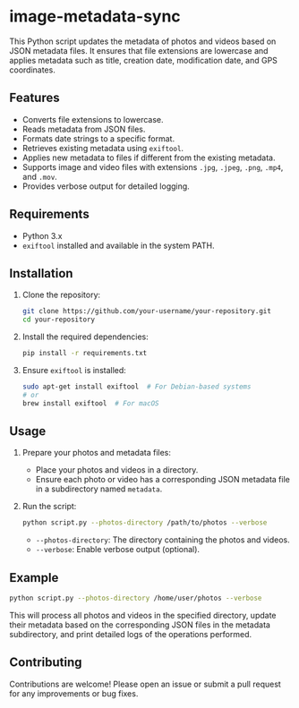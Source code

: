 # image-metadata-sync

This Python script updates the metadata of photos and videos based on JSON metadata files. It ensures that file extensions are lowercase and applies metadata such as title, creation date, modification date, and GPS coordinates.

## Features

- Converts file extensions to lowercase.
- Reads metadata from JSON files.
- Formats date strings to a specific format.
- Retrieves existing metadata using `exiftool`.
- Applies new metadata to files if different from the existing metadata.
- Supports image and video files with extensions `.jpg`, `.jpeg`, `.png`, `.mp4`, and `.mov`.
- Provides verbose output for detailed logging.

## Requirements

- Python 3.x
- `exiftool` installed and available in the system PATH.

## Installation

1. Clone the repository:

    ```sh
    git clone https://github.com/your-username/your-repository.git
    cd your-repository
    ```

2. Install the required dependencies:

    ```sh
    pip install -r requirements.txt
    ```

3. Ensure `exiftool` is installed:

    ```sh
    sudo apt-get install exiftool  # For Debian-based systems
    # or
    brew install exiftool  # For macOS
    ```

## Usage

1. Prepare your photos and metadata files:
    - Place your photos and videos in a directory.
    - Ensure each photo or video has a corresponding JSON metadata file in a subdirectory named `metadata`.

2. Run the script:

    ```sh
    python script.py --photos-directory /path/to/photos --verbose
    ```

    - `--photos-directory`: The directory containing the photos and videos.
    - `--verbose`: Enable verbose output (optional).

## Example

```sh
python script.py --photos-directory /home/user/photos --verbose
```

This will process all photos and videos in the specified directory, update their metadata based on the corresponding JSON files in the metadata subdirectory, and print detailed logs of the operations performed.


## Contributing

Contributions are welcome! Please open an issue or submit a pull request for any improvements or bug fixes.


